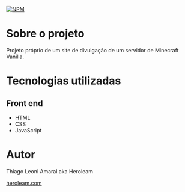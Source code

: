 [![NPM](https://img.shields.io/npm/l/react)](./LICENSE) 

# Sobre o projeto

Projeto próprio de um site de divulgação de um servidor de Minecraft Vanilla.

# Tecnologias utilizadas
## Front end
- HTML
- CSS
- JavaScript

# Autor

Thiago Leoni Amaral aka Heroleam

[heroleam.com](index.html "Visite minha página")